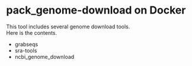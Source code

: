 # pack_genome-download on Docker
This tool includes several genome download tools.  
Here is the contents.  
- grabseqs
- sra-tools
- ncbi_genome_download

